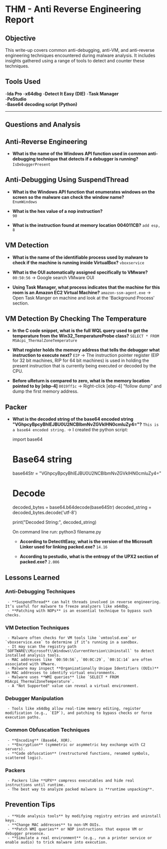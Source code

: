 # THM - Anti Reverse Engineering Report


## Objective


This write-up covers common anti-debugging, anti-VM, and anti-reverse engineering techniques encountered during malware analysis. It includes insights gathered using a range of tools to detect and counter these techniques.


## Tools Used

  -**Ida Pro**
  -**x64dbg**
  -**Detect It Easy (DIE)**
  -**Task Manager**  
  -**PeStudio**  
  -**Base64 decoding script (Python)**  

---  
## Questions and Analysis


## Anti-Reverse Engineering


  - **What is the name of the Windows API function used in common anti-debugging technique that detects if a debugger is running?**  
    `IsDebuggerPresent`


## Anti-Debugging Using SuspendThread


  - **What is the Windows API function that enumerates windows on the screen so the malware can check the window name?**  
    `EnumWindows`


  - **What is the hex value of a nop instruction?**  
    `90`


  - **What is the instruction found at memory location 004011CB?**
    `add esp, 8`



##  VM Detection


   - **What is the name of the identifiable process used by malware to check if the machine is running inside VirtualBox?**
     `vboxservice`


   - **What is the OUI automatically assigned specifically to VMware?**
     `00:50:56`
     -> Google search VMware OUI


   - **Using Task Manager, what process indicates that the machine for this room is an Amazon EC2 Virtual Machine?**
     `amazon-ssm-agent.exe`
     -> Open Task Manger on machine and look at the 'Background Process' section.


## VM Detection By Checking The Temperature


   - **In the C code snippet, what is the full WQL query used to get the temperature from the Win32_TemperatureProbe class?**
     `SELECT * FROM MSAcpi_ThermalZoneTemperature`


   - **What register holds the memory address that tells the debugger what instruction to execute next?**
     `EIP`
     -> The instruction pointer register (EIP for 32 bit machines, RIP for 64 bit machines) is used in holding the present instruction that is currently being executed or decoded by the CPU. 


   - **Before uReturn is compared to zero, what is the memory location pointed to by [ebp-4]**
     `0019ff1c`
     -> Right-click [ebp-4] "follow dump" and dump the first memory address.


## Packer  


   - **What is the decoded string of the base64 encoded string "VGhpcyBpcyBhIEJBU0U2NCBlbmNvZGVkIHN0cmluZy4="?**
     `This is a base64 encoded string.`
     -> I created the python script:
        
       import base64

       # Base64 string 
       base64Str = "VGhpcyBpcyBhIEJBU0U2NCBlbmNvZGVkIHN0cmluZy4="

       # Decode
       decoded_bytes = base64.b64decode(base64Str)
       decoded_string = decoded_bytes.decode('utf-8')

       print("Decoded String:", decoded_string)

       On command line run: python3 filename.py


     - **According to DetectItEasy, what is the version of the Microsoft Linker used for linking packed.exe?**
       `14.16`

     - **According to pestudio, what is the entropy of the UPX2 section of packed.exe?**
       `2.006`



## Lessons Learned

### Anti-Debugging Techniques


     - **SuspendThread** can halt threads involved in reverse engineering. It’s useful for malware to freeze analyzers like x64dbg.
     - **Patching with NOPs** is an essential technique to bypass such checks.

### VM Detection Techniques


     - Malware often checks for VM tools like `vmtoolsd.exe` or `vboxservice.exe` to determine if it’s running in a sandbox.
     - It may scan the registry path `SOFTWARE\\Microsoft\\Windows\\CurrentVersion\\Uninstall` to detect installed analysis tools.
     - MAC addresses like `00:50:56`, `00:0C:29`, `00:1C:14` are often associated with VMware.
     - Malware may inspect **Organizationally Unique Identifiers (OUIs)** in MAC addresses to identify virtual environments.
     - Malware uses **WMI queries** like `SELECT * FROM MSAcpi_ThermalZoneTemperature`.
     - A "Not Supported" value can reveal a virtual environment.
     

### Debugger Manipulation


     - Tools like x64dbg allow real-time memory editing, register modification (e.g., `EIP`), and patching to bypass checks or force execution paths.


### Common Obfuscation Techniques


     - **Encoding** (Base64, XOR).
     - **Encryption** (symmetric or asymmetric key exchange with C2 servers).
     - **Code obfuscation** (restructured functions, renamed symbols, scattered logic).


### Packers
   

     - Packers like **UPX** compress executables and hide real instructions until runtime.
     - The best way to analyze packed malware is **runtime unpacking**.



## Prevention Tips

     - **Hide analysis tools** by modifying registry entries and uninstall keys.
     - **Change MAC addresses** to non-VM OUIs.
     - **Patch WMI queries** or NOP instructions that expose VM or debugger presence.
     - **Simulate a real environment** (e.g., run a printer service or enable audio) to trick malware into execution.

